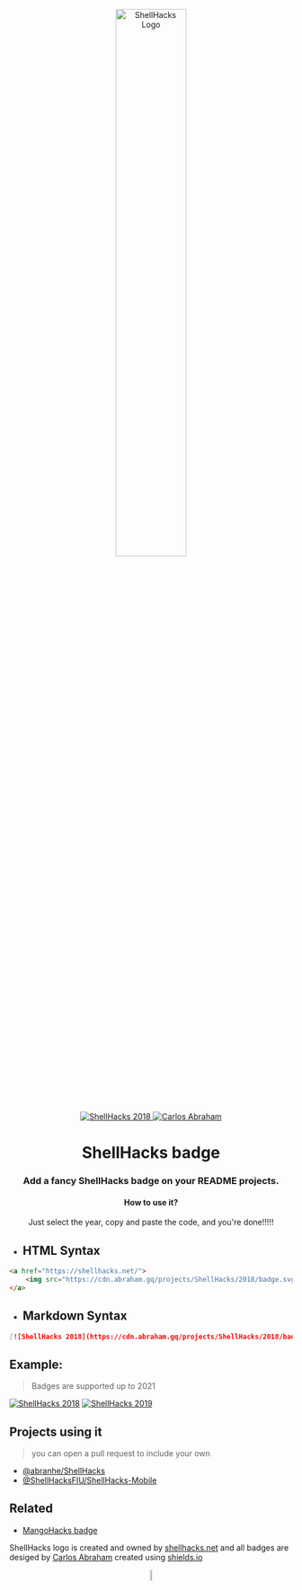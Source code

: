<p align="center">
	<img src="https://cdn.abraham.gq/projects/ShellHacks/ShellHacks.png" alt="ShellHacks Logo" width="50%">
</p>

<p align="center">
	<a href="https://shellhacks.net/">
		<img src="https://cdn.abraham.gq/projects/ShellHacks/badge-year.svg" alt="ShellHacks 2018">
	</a>
	<a href="https://github.com/abranhe">
 		<img src="https://abranhe.com/badge.svg" alt="Carlos Abraham">
	</a>
</p>

<h1 align="center">
	<b>ShellHacks badge</b>
</h1>

<h3 align="center">
	Add a fancy ShellHacks badge on your README projects.
</h3>

<h4 align="center"> How to use it?</h4>
<p align="center">Just select the year, copy and paste the code, and you're done!!!!!</p>

- ##  HTML Syntax

```html
<a href="https://shellhacks.net/">
	<img src="https://cdn.abraham.gq/projects/ShellHacks/2018/badge.svg" alt="ShellHacks 2018">
</a>
```

- ##  Markdown Syntax

```Markdown
[![ShellHacks 2018](https://cdn.abraham.gq/projects/ShellHacks/2018/badge.svg)](https://shellhacks.net/)
```

## Example:

> Badges are supported up to 2021

[![ShellHacks 2018](https://cdn.abraham.gq/projects/ShellHacks/2018/badge.svg)](https://shellhacks.net/)
[![ShellHacks 2019](https://cdn.abraham.gq/projects/ShellHacks/2019/badge.svg)](https://shellhacks.net/)



## Projects using it

> you can open a pull request to include your own

- [@abranhe/ShellHacks](https://github.com/abranhe/ShellHacks)
- [@ShellHacksFIU/ShellHacks-Mobile](https://github.com/ShellHacksFIU/ShellHacks-Mobile)


## Related

- [MangoHacks badge](https://github.com/abranhe/mangohacks)


ShellHacks logo is created and owned by [shellhacks.net](https://shellhacks.net) and all badges are desiged by [Carlos Abraham](https://github.com/abranhe) created using [shields.io](https://shields.io)

<p align="center">
	<img src="https://cdn.abraham.gq/projects/ShellHacks/ShellHacks.png" alt="ShellHacks Logo" width="7%">
</p>

<!-- badge image shilds.io

https://img.shields.io/badge/ShellHacks-2021-4d4d4d.svg?colorA=ff1f8f&logo=data%3Aimage%2Fpng%3Bbase64%2CiVBORw0KGgoAAAANSUhEUgAAAH8AAACMCAMAAABiZYaWAAAC7lBMVEUAAAD%2F%2F%2F%2F%2F%2F%2F%2F%2F%2F%2F%2F%2F%2F%2F%2F%2F%2F%2F%2F%2F%2F%2F%2F%2F%2F%2F%2F%2F%2F%2F%2F%2F%2F%2F%2F%2F%2F%2F%2F%2F%2F%2F%2F%2F%2F%2F%2F%2F%2F%2F%2F%2F%2F%2F%2F%2F%2F%2F%2F%2F%2F%2F%2F%2F%2F%2F%2F%2F%2F%2F%2F%2F%2F%2F%2F%2F%2F%2F%2F%2F%2F%2F%2F%2F%2F%2F%2F%2F%2F%2F%2F%2F%2F%2F%2F%2F%2F%2F%2F%2F%2F%2F%2F%2F%2F%2F%2F%2F%2F%2F%2F%2F%2F%2F%2F%2F%2F%2F%2F%2F%2F%2F%2F%2F%2F%2F%2F%2F%2F%2F%2F%2F%2F%2F%2F%2F%2F%2F%2F%2F%2F%2F%2F%2F%2F%2F%2F%2F%2F%2F%2F%2F%2F%2F%2F%2F%2F%2F%2F%2F%2F%2F%2F%2F%2F%2F%2F%2F%2F%2F%2F%2F%2F%2F%2F%2F%2F%2F%2F%2F%2F%2F%2F%2F%2F%2F%2F%2F%2F%2F%2F%2F%2F%2F%2F%2F%2F%2F%2F%2F%2F%2F%2F%2F%2F%2F%2F%2F%2F%2F%2F%2F%2F%2F%2F%2F%2F%2F%2F%2F%2F%2F%2F%2F%2F%2F%2F%2F%2F%2F%2F%2F%2F%2F%2F%2F%2F%2F%2F%2F%2F%2F%2F%2F%2F%2F%2F%2F%2F%2F%2F%2F%2F%2F%2F%2F%2F%2F%2F%2F%2F%2F%2F%2F%2F%2F%2F%2F%2F%2F%2F%2F%2F%2F%2F%2F%2F%2F%2F%2F%2F%2F%2F%2F%2F%2F%2F%2F%2F%2F%2F%2F%2F%2F%2F%2F%2F%2F%2F%2F%2F%2F%2F%2F%2F%2F%2F%2F%2F%2F%2F%2F%2F%2F%2F%2F%2F%2F%2F%2F%2F%2F%2F%2F%2F%2F%2F%2F%2F%2F%2F%2F%2F%2F%2F%2F%2F%2F%2F%2F%2F%2F%2F%2F%2F%2F%2F%2F%2F%2F%2F%2F%2F%2F%2F%2F%2F%2F%2F%2F%2F%2F%2F%2F%2F%2F%2F%2F%2F%2F%2F%2F%2F%2F%2F%2F%2F%2F%2F%2F%2F%2F%2F%2F%2F%2F%2F%2F%2F%2F%2F%2F%2F%2F%2F%2F%2F%2F%2F%2F%2F%2F%2F%2F%2F%2F%2F%2F%2F%2F%2F%2F%2F%2F%2F%2F%2F%2F%2F%2F%2F%2F%2F%2F%2F%2F%2F%2F%2F%2F%2F%2F%2F%2F%2F%2F%2F%2F%2F%2F%2F%2F%2F%2F%2F%2F%2F%2F%2F%2F%2F%2F%2F%2F%2F%2F%2F%2F%2F%2F%2F%2F%2F%2F%2F%2F%2F%2F%2F%2F%2F%2F%2F%2F%2F%2F%2F%2F%2F%2F%2F%2F%2F%2F%2F%2F%2F%2F%2F%2F%2F%2F%2F%2F%2F%2F%2F%2F%2F%2F%2F%2F%2F%2F%2F%2F%2F%2F%2F%2F%2F%2F%2F%2F%2F%2F%2F%2F%2F%2F%2F%2F%2F%2F%2F%2F%2F%2F%2F%2F%2F%2F%2F%2F%2F%2F%2F%2F%2F%2F%2F%2F%2F%2F%2F%2F%2F%2F%2F%2F%2F%2F%2F%2F%2F%2F%2F%2F%2F%2F%2F%2F%2F%2F%2F%2F%2F%2F%2F%2F%2F%2F%2F%2F%2F%2F%2F%2F%2F%2F%2F%2F%2F%2F%2F%2F%2F%2F%2F%2F%2F%2F%2F%2F%2F%2F%2F%2F%2F%2F%2F%2F%2F%2F%2F%2F%2F%2F%2F%2F%2F%2F%2F%2F%2F%2F%2F%2F%2F%2F%2F%2F%2F%2F%2F%2F%2F%2F%2F%2F%2F%2F%2F%2F%2F%2F%2F%2F%2F%2F%2F%2F%2F%2F%2F%2F%2F%2F%2F%2F%2F%2F%2F%2F%2F%2F%2F%2F%2F%2F%2F%2F%2F%2F%2F%2F%2F%2F%2F%2F%2F%2F%2F%2F%2F%2F%2F%2F%2F%2F%2F%2F%2F%2F%2F%2F%2F%2F%2F%2F%2F%2F%2F%2F%2F%2F%2F%2F%2F%2F%2F%2F%2F%2F%2F%2F%2F%2F%2F%2F%2F%2F%2F%2F%2F%2F%2F%2F%2F%2F%2F%2F%2F%2F%2F%2F%2F%2F%2F%2F%2F%2F%2F%2F%2F%2F%2F%2F%2F%2F%2F%2F%2F%2F%2F%2F%2F%2F%2F%2F%2F%2F%2F%2F%2F%2F%2F%2F%2F%2F%2F%2F%2F%2F%2F%2F%2F%2F%2F%2F%2F%2F%2F%2F%2F%2F%2F%2F%2F%2F%2F%2F%2F%2F%2F%2F%2F%2F%2F%2F%2F%2F%2F%2F%2F%2F%2F%2F%2F%2F%2F%2F%2F%2F%2F%2F%2F%2F%2F%2F%2F%2F%2F%2F%2F%2F%2F%2F%2F%2F%2F%2F%2F%2F%2F%2F%2F%2F%2F%2F%2F%2F%2F%2F%2F%2F%2F%2F%2F%2F%2F%2F%2F%2F%2F%2F%2F%2F%2F%2F%2F%2F%2F%2F%2F%2F%2F%2F%2F%2F%2F%2F%2F%2F%2F%2F%2F%2F%2F%2F%2F%2F%2F%2F%2F%2F%2F%2F%2F%2F%2F%2F%2F%2F%2F%2F%2F%2F%2F%2F%2F%2F%2F%2F%2F%2F%2F%2F%2F%2F%2F%2F%2F%2F%2F%2F%2F%2F%2F%2F%2F%2F%2F%2F%2F%2F%2F%2F%2F%2F%2F%2F%2F%2F%2F%2F%2F%2F%2F%2F%2F%2F%2F%2F%2F%2F%2F%2F%2F%2F%2F%2F%2F%2F%2F%2F%2F%2F%2F%2F%2F%2F%2F%2F%2F%2F%2F%2F%2F%2F%2F%2F%2F%2F%2F%2F%2F%2F%2F%2F%2F%2F%2F%2F%2F%2F%2F%2F%2F%2F%2F%2F%2F%2F%2F%2F%2F%2F%2F%2F%2F%2F%2F%2F%2F%2FjtXoAAAA%2BXRSTlMAAQIDBAUGBwgJCgsMDQ4PEBESExQVFhcYGRobHB0eHyAhIiMkJSYnKCkqKywtLi8wMTIzNDU2Nzg5Ojs8PT4%2FQEFCQ0RFRkdISUpLTE1OT1BSU1RVVldZWltcXV5fYGNkZWZnaGlqa2xtbm9wcXJ1dnd4eXp7fH1%2Bf4CBgoOEhYaHiImKi4yNjo%2BQkZKTlJWWl5iZmpucnZ6foKGio6SlpqeoqaqrrK2ur7CxsrO0tba3uLm6u7y9vr%2FAwcLDxMXGx8jJysvMzc7P0NHS09TV1tfY2drb3N3e3%2BDh4uPk5ebn6Onq6%2Bzt7u%2Fw8fLz9PX29%2Fj5%2Bvv8%2Ff45aOzKAAAH5klEQVR4AcXaa3gU1R0G8Hez2bAhQFSwCdIIBkOhULk0QCooiMQUAhUoFgsKQhGwIEqtlEKxFSgphUK4FASVCpYINVxIQFEuDalcLJeEGgkGCSFACJh7wm7eb53ZfZLsZWd2zuzs8vu%2Bz87znP2fc%2BZ9F8HQ7vgvcC%2BlkTlJuGe6N1CyrTPukWw61L5pwb0whk3OJCL0rJfYzLa8NULtd3RVOAihFVdNN3d%2FG4ZQ%2BpCeDsYgdIbSW%2BlwhIr5LH2wzUaIzKJv6eEIhQ7lVJAdjRBYT0V5nRB0%2FexUdvFhBNsxqimKR3BNpLribgimNiX0o%2FhhBNFS%2BpX%2FAIImoZ7%2BHbMiWPZRi11hCI5R1GYRgiLia2rTOALB8Aa1utUFxutURc1OWmC4DyhgEYw2mCIa%2BsBYYV9SyBkLDPUyBc2HkR4oo6DqTjDQGgp7D8bpbaOwxv4wzBHq8BmMMoG6DIIxoq5Ql30wxh%2BpUz8YoWsddfoHjJBJveraI3A%2FpX5zEbCIr6jf%2FxCw1xiIAQhQxwoGYhkC9B4DUghN2iZOXPzPffuzsrIPZKyYOzoOTcwbGxiQvvAnZtqeYnoo%2B3hyezh1XlvLALwBVY%2FMPWanT7ZDr8TBIWaDnbp9AhUjc6gqMxEOfXOpV20rKEn9gn7tS4LMPN9GnYbCt1EnqEn2AMieKKE%2Br8OX7%2B2lVvY0KySPXqYu2%2BFD6nUKyOsFSedC6vE1vESuppjqCZB0%2Boo6NEbBQ888CltmAhCbRx26w90Pb1KHtSYA8d9R3DNw07WEuqyE5HmKmwJXcUUMZJC2UNhCuIgtoF72UQDaFFDUJrS47xz1u9kRwI%2FvUtABNDNnMxBZJgDrKSgfzZYwMJMAPFRDMUVoktzIwBRHAVhKMVeaF7%2BYgfo9gAfrKeQaZFpmp3Jv2q%2BShw1Pmb7mSC19utUawHYKuQGnJ6iqZlOqFc2ixr57lT7MBDCMQsq1BEjVy2PgwTr7Fr1cAGAqpIgKOEyiij0d4UP0WnrpDWAVRVRCZi6goqqpaBbbMQotptvp4W0AoyjiKmS%2FpKLbSXAIS0nPuU3SdurtIWFwepUezgBo00AB5yA7RyU3%2B0JmGnve9UOj4bSB7uz3icZBn0PyOJXYnoQsLofujnSEzHKW7lJF07iP1Gd%2FHmRDr9PTN90gS%2FZxDM%2BlgL8DiK6hgk9NkKTW0%2BnonEEJ8UkzPraRvNbBV%2BmyAcDPKGAJgBlU0PgYJL2r6PDvPgBGr8w9feCjjAZyB2QjvV%2BoelLALAAHqGAHJObzdFhjAvrn0KmGZAoklnK6OgEgVvD%2B17qOCsZCMpUOfwEwtM7r6bDZK1JpTwFdgFQqKLMAaFVC2UkT0LOCrurug2Q2XV0CEE3t6sKA1VSwyWVn%2FjmAnXSX5F27nQcQRe3OA8ingucg%2BZSy0nAgwU534%2BH1a8sFYBUbf6uNCuIAWGqa5%2BpFepgGyY%2FoajeAGLEepJ%2Fq1WhAy2vCQnoYDclP6GoFgEep3XBgMhVkuRwxIwEspocekKR43UCeomaN0UCaakWyiQ6JAMbRXQFk87wSxZeoWR6AHVSQ5nI0PA3g%2B3fpZoF3%2FlxjAfA3avYOgM9UW8p36fASJOl0VdoWEnOZ15LlUrMXAZylgjSX718FScwNtrCl%2Btj%2FJwCIbKBmnQCUUMF6SNaxef6B7sVsUvMCHDLo4rYVwEix3Qe1VJDhur2Oguzh92102PsIHPo30kW6YBm4FJIK1Xh%2BKJ0uRMIh4ZW1%2B7YvGginVv%2Blq0QA5lLBCqyUCuyRACwVdPorvIVt9Tp88Qw1uxYGyTfqj%2FchnRpfgKfInXQzDJIMarYKsjwq%2BbPrArBxYRjcxB%2Bnmz2QRN2hZgMhO0klFyE7xSbHB6NF9LJ6uqmIh2SecPRwhIqSIHmSLQrShkQBMMVO2FFFDxMhiSijZnPgsI2KdkG2lW4qC4oa6G0dZDOomS0GDm9SUWMPSO6%2FRP8%2BsUASWy7ePYyhskzIepbRn0NtINstGBfJEqjiOcgSv6O6TCtkC6jdnUg4hdVSWWkHyHp%2FSxX2P5jFFl%2B2Gk1OU8XRVpA9uJ%2BKipLhMMFOAb3QZD3VbDXB4fk8%2BlS7OBIOIxooIEvzH%2Be2hMPBNOIgvdz%2BUwyc5tRTxHA0s1ZR1e7WgFPv9HONbFGZMT4STg9kUsgpuNhFded7oVl0yqLtB0%2FkHt6Z9nI%2FM5oM%2FpZinoWLyfSjfoEVKjqvsVHMF3DVwU5%2FLs%2B0QkG3dxoCbV0O0r%2FSjNGt4CXi6e12CjsEdyOoSVXmq4%2Ffj2bmrlN3VVIH22PwcI6a3TiyceWK5cvW7C9ooE7p8DSZIVTeHp4irjJ0psLb6wyZ%2FfChXQlD5NZD8GU8Q2Q8fNvLkNgCBV2qGQL5baHkNQZfeQIUhX%2FJYLMlQ0V8GYNsOlQ9dZdB9Rb8mMlgWge%2F1jF4Nprgl%2BVzBss6EzRol8PgmA9t2uYwCO5OhlZts2m4yhRoZ9lMg13sAyHz7TTStnYQlFJGw1RPgbjOh2mQsz2gh2lWFQ1Q9ZsI6NTlAAOWEYcAjLnAgBSkIDDmKVeoW%2BG0CATM%2BuvL1CV%2FUjgMET7pNIXljjPBOAM3V1JA8ZIeMJj12ffvUJOqD1LCEAwRIzYWUZ39P28NiUAQxY5ZeriaPl3JWj7ufoSA%2BQfJUxZtOZRfeOV6eVXt9fyj%2F9q0bNqgaOj2fx7%2BjgUHw5MXAAAAAElFTkSuQmCC

-->
